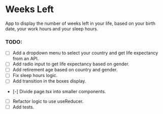 # Weeks Left

App to display the number of weeks left in your life, based on your birth date, your work hours and your sleep hours.

### TODO:

- [ ] Add a dropdown menu to select your country and get life expectancy from an API.
- [ ] Add radio input to get life expectancy based on gender.
- [ ] Add retirement age based on country and gender.
- [ ] Fix sleep hours logic.
- [ ] Add transition in the boxes display.
- [-] Divide page.tsx into smaller components.
- [ ] Refactor logic to use useReducer.
- [ ] Add tests.
